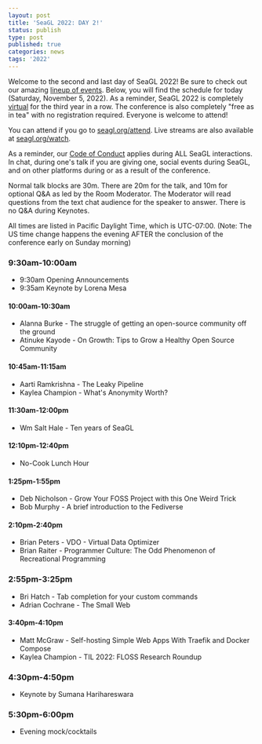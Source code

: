```yaml
---
layout: post
title: 'SeaGL 2022: DAY 2!'
status: publish
type: post
published: true
categories: news
tags: '2022'
---
```


Welcome to the second and last day of SeaGL 2022! Be sure to check out our amazing [lineup of events](https://osem.seagl.org/conferences/seagl2022/schedule). Below, you will find the schedule for today (Saturday, November 5, 2022). As a reminder, SeaGL 2022 is completely [virtual](/news/2022/06/28/Virtual_SeaGL_2022.html) for the third year in a row. The conference is also completely "free as in tea" with no registration required. Everyone is welcome to attend!

You can attend if you go to [seagl.org/attend](/attend). Live streams are also available at [seagl.org/watch](/watch).

As a reminder, our [Code of Conduct](/code_of_conduct.html) applies during ALL SeaGL interactions. In chat, during one's talk if you are giving one, social events during SeaGL, and on other platforms during or as a result of the conference.

Normal talk blocks are 30m. There are 20m for the talk, and 10m for optional Q&A as led by the Room Moderator. The Moderator will read questions from the text chat audience for the speaker to answer. There is no Q&A during Keynotes.

All times are listed in Pacific Daylight Time, which is UTC-07:00. (Note: The US time change happens the evening AFTER the conclusion of the conference early on Sunday morning)

### 9:30am-10:00am
* 9:30am Opening Announcements
* 9:35am Keynote by Lorena Mesa

#### 10:00am-10:30am
* Alanna Burke - The struggle of getting an open-source community off the ground
* Atinuke Kayode - On Growth: Tips to Grow a Healthy Open Source Community

#### 10:45am-11:15am
* Aarti Ramkrishna - The Leaky Pipeline
* Kaylea Champion - What's Anonymity Worth?

#### 11:30am-12:00pm
* Wm Salt Hale - Ten years of SeaGL

#### 12:10pm-12:40pm
* No-Cook Lunch Hour

#### 1:25pm-1:55pm
* Deb Nicholson - Grow Your FOSS Project with this One Weird Trick
* Bob Murphy - A brief introduction to the Fediverse

#### 2:10pm-2:40pm
* Brian Peters - VDO - Virtual Data Optimizer
* Brian Raiter - Programmer Culture: The Odd Phenomenon of Recreational Programming

### 2:55pm-3:25pm
* Bri Hatch - Tab completion for your custom commands
* Adrian Cochrane - The Small Web

#### 3:40pm-4:10pm
* Matt McGraw - Self-hosting Simple Web Apps With Traefik and Docker Compose
* Kaylea Champion - TIL 2022: FLOSS Research Roundup

### 4:30pm-4:50pm
* Keynote by Sumana Harihareswara

### 5:30pm-6:00pm
* Evening mock/cocktails
